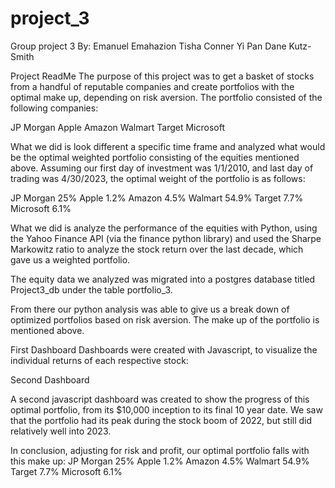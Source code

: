 # project_3
Group project 3
By: Emanuel Emahazion
Tisha Conner
Yi Pan
Dane Kutz-Smith

Project ReadMe
The purpose of this project was to get a basket of stocks from a handful of reputable companies and create portfolios with the optimal make up, depending on risk aversion. The portfolio consisted of the following companies: 

JP Morgan
Apple
Amazon
Walmart
Target
Microsoft

What we did is look different a specific time frame and analyzed what would be the optimal weighted portfolio consisting of the equities mentioned above. Assuming our first day of investment was 1/1/2010, and last day of trading was 4/30/2023, the optimal weight of the portfolio is as follows:

JP Morgan 25%
Apple 1.2% 
Amazon 4.5%
Walmart 54.9%
Target 7.7%
Microsoft 6.1%

What we did is analyze the performance of the equities with Python, using the Yahoo Finance API (via the finance python library) and used the Sharpe Markowitz ratio to analyze the stock return over the last decade, which gave us a weighted portfolio.

The equity data we analyzed was migrated into a postgres database titled Project3_db under the table portfolio_3.

From there our python analysis was able to give us a break down of optimized portfolios based on risk aversion. The make up of the portfolio is mentioned above.






First Dashboard
Dashboards were created with Javascript, to visualize the individual returns of each respective stock:

Second Dashboard

A second javascript dashboard was created to show the progress of this optimal portfolio, from its $10,000 inception to its final 10 year date. 
We saw that the portfolio had its peak during the stock boom of 2022, but still did relatively well into 2023.

In conclusion, adjusting for risk and profit, our optimal portfolio falls with this make up:
JP Morgan 25%
Apple 1.2% 
Amazon 4.5%
Walmart 54.9%
Target 7.7%
Microsoft 6.1%
